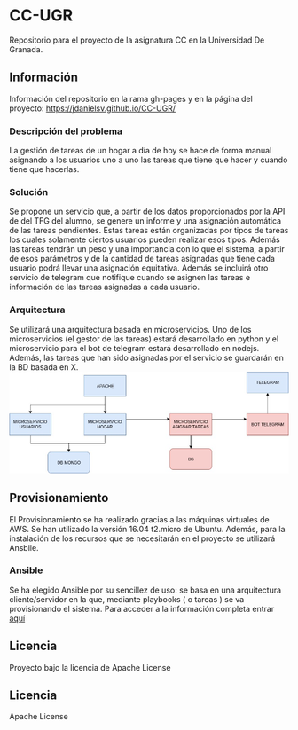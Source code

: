 # CC-UGR

Repositorio para el proyecto de la asignatura CC en la Universidad De Granada.

## Información
Información del repositorio en la rama gh-pages y en la página del proyecto:
https://jdanielsv.github.io/CC-UGR/

### Descripción del problema
La gestión de tareas de un hogar a día de hoy se hace de forma manual asignando a los usuarios uno a uno las tareas que tiene que hacer y cuando tiene que hacerlas.
### Solución
Se propone un servicio que, a partir de los datos proporcionados por la API de del TFG del alumno, se genere un informe y una asignación automática de las tareas pendientes.
Estas tareas están organizadas por tipos de tareas los cuales solamente ciertos usuarios pueden realizar esos tipos. Además las tareas tendrán un peso y una importancia con lo que el sistema, a partir de esos parámetros y de la cantidad de tareas asignadas que tiene cada usuario podrá llevar una asignación equitativa.
Además se incluirá otro servicio de telegram que notifique cuando se asignen las tareas e información de las tareas asignadas a cada usuario.
### Arquitectura
Se utilizará una arquitectura basada en microservicios. Uno de los microservicios (el gestor de las tareas) estará desarrollado en python y el microservicio para el bot de telegram estará desarrollado en nodejs.
Además, las tareas que han sido asignadas por el servicio se guardarán en la BD basada en X.
![alt text](images/arquitectura.jpg "Arquitectura")
## Provisionamiento
El Provisionamiento se ha realizado gracias a las máquinas virtuales de AWS.
Se han utilizado la versión 16.04 t2.micro de Ubuntu. Además, para la instalación de los recursos que se necesitarán en el proyecto se utilizará Ansbile.

### Ansible
Se ha elegido Ansible por su sencillez de uso: se basa en una arquitectura cliente/servidor en la que, mediante playbooks ( o tareas ) se va provisionando el sistema. Para acceder a la información completa entrar [aquí](https://github.com/jdanielsv/CC-UGR/tree/master/provision)

## Licencia
Proyecto bajo la licencia de Apache License


## Licencia
Apache License
